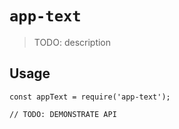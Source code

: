 # `app-text`

> TODO: description

## Usage

```
const appText = require('app-text');

// TODO: DEMONSTRATE API
```
